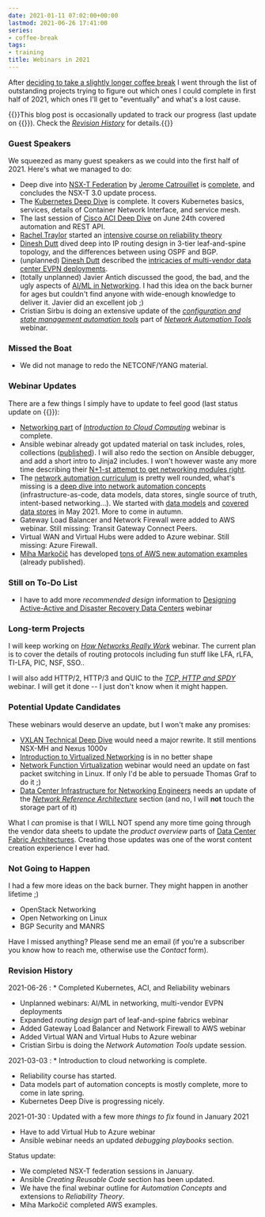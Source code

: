```yaml
---
date: 2021-01-11 07:02:00+00:00
lastmod: 2021-06-26 17:41:00
series:
- coffee-break
tags:
- training
title: Webinars in 2021
---
```

After [deciding to take a slightly longer coffee break](/2021/01/planning-coffee-break.html) I went through the list of outstanding projects trying to figure out which ones I could complete in first half of 2021, which ones I'll get to "eventually" and what's a lost cause.

{{<note info>}}This blog post is occasionally updated to track our progress (last update on {{<lastmod>}}). Check the [_Revision History_](#revision-history) for details.{{</note>}}

### Guest Speakers

We squeezed as many guest speakers as we could into the first half of 2021. Here's what we managed to do:
<!--more-->
* Deep dive into [NSX-T Federation](https://www.ipspace.net/VMware_NSX_Technical_Deep_Dive) by [Jerome Catrouillet](https://www.ipspace.net/Author:Jerome_Catrouillet) is [complete](https://my.ipspace.net/bin/list?id=NSX#FEDERATION), and concludes the NSX-T 3.0 update process.
* The [Kubernetes Deep Dive](https://www.ipspace.net/Kubernetes_Networking_Deep_Dive) is complete. It covers Kubernetes basics, services, details of Container Network Interface, and service mesh.
* The last session of [Cisco ACI Deep Dive](https://www.ipspace.net/Cisco_ACI_Deep_Dive) on June 24th covered automation and REST API.
* [Rachel Traylor](https://www.ipspace.net/Author:Rachel_Traylor) started an [intensive course on reliability theory](https://www.ipspace.net/Reliability_Theory:_Networking_through_a_Systems_Analysis_Lens)
* [Dinesh Dutt](https://www.ipspace.net/Author:Dinesh_Dutt) dived deep into IP routing design in 3-tier leaf-and-spine topology, and the differences between using OSPF and BGP.
* (unplanned) [Dinesh Dutt](https://www.ipspace.net/Author:Dinesh_Dutt) described the [intricacies of multi-vendor data center EVPN deployments](https://my.ipspace.net/bin/list?id=EVPN#MULTIVENDOR).
* (totally unplanned) Javier Antich discussed the good, the bad, and the ugly aspects of [AI/ML in Networking](https://www.ipspace.net/AI_and_ML_in_Networking). I had this idea on the back burner for ages but couldn't find anyone with wide-enough knowledge to deliver it. Javier did an excellent job ;)
* Cristian Sirbu is doing an extensive update of the *[configuration and state management automation tools](https://my.ipspace.net/bin/list?id=NetTools#CONFIG)* part of _[Network Automation Tools](https://www.ipspace.net/Network_Automation_Tools)_ webinar.

### Missed the Boat

* We did not manage to redo the NETCONF/YANG material.

### Webinar Updates

There are a few things I simply have to update to feel good (last status update on {{<lastmod>}}):

* [Networking part](https://my.ipspace.net/bin/list?id=Cloud101#NET) of *[Introduction to Cloud Computing](https://www.ipspace.net/Introduction_to_Cloud_Computing)* webinar is complete.
* Ansible webinar already got updated material on task includes, roles, collections ([published](https://my.ipspace.net/bin/list?id=Ansible#INCLUDES)). I will also redo the section on Ansible debugger, and add a short intro to Jinja2 includes. I won't however waste any more time describing their [N+1-st attempt to get networking modules right](https://my.ipspace.net/bin/get/Ansible/Errata-Network-Overview.md?doccode=Ansible).
* The [network automation curriculum](https://www.ipspace.net/Roadmap/Network_Automation_webinars) is pretty well rounded, what's missing is a [deep dive into network automation concepts](https://www.ipspace.net/Network_Automation_Concepts) (infrastructure-as-code, data models, data stores, single source of truth, intent-based networking...). We started with [data models](https://my.ipspace.net/bin/list?id=AutConcepts#DATAMODELS) and [covered data stores](https://my.ipspace.net/bin/list?id=AutConcepts#DATASTORE) in May 2021. More to come in autumn.
* Gateway Load Balancer and Network Firewall were added to AWS webinar. Still missing: Transit Gateway Connect Peers.
* Virtual WAN and Virtual Hubs were added to Azure webinar. Still missing: Azure Firewall.
* [Miha Markočič](https://www.ipspace.net/Team:Miha_Markocic) has developed [tons of AWS new automation examples](https://blog.ipspace.net/2021/01/aws-networking-automation-examples.html) (already published).

### Still on To-Do List

* I have to add more *recommended design* information to [Designing Active-Active and Disaster Recovery Data Centers](https://www.ipspace.net/Designing_Active-Active_and_Disaster_Recovery_Data_Centers) webinar

### Long-term Projects

I will keep working on *[How Networks Really Work](https://www.ipspace.net/How_Networks_Really_Work)* webinar. The current plan is to cover the details of routing protocols including fun stuff like LFA, rLFA, TI-LFA, PIC, NSF, SSO.. 

I will also add HTTP/2, HTTP/3 and QUIC to the *[TCP, HTTP and SPDY](https://www.ipspace.net/TCP,_HTTP_and_SPDY)* webinar. I will get it done -- I just don't know when it might happen.

### Potential Update Candidates

These webinars would deserve an update, but I won't make any promises:

* [VXLAN Technical Deep Dive](https://www.ipspace.net/VXLAN_Technical_Deep_Dive) would need a major rewrite. It still mentions NSX-MH and Nexus 1000v
* [Introduction to Virtualized Networking](https://www.ipspace.net/Introduction_to_Virtualized_Networking) is in no better shape
* [Network Function Virtualization](https://www.ipspace.net/Network_Function_Virtualization) webinar would need an update on fast packet switching in Linux. If only I'd be able to persuade Thomas Graf to do it ;)
* [Data Center Infrastructure for Networking Engineers](https://www.ipspace.net/Data_Center_Infrastructure_for_Networking_Engineers) needs an update of the *[Network Reference Architecture](https://my.ipspace.net/bin/list?id=DC30#NETWORKING)* section (and no, I will **not** touch the storage part of it)

What I *can* promise is that I WILL NOT spend any more time going through the vendor data sheets to update the *product overview* parts of [Data Center Fabric Architectures](https://www.ipspace.net/Data_Center_Fabrics). Creating those updates was one of the worst content creation experience I ever had.

### Not Going to Happen

I had a few more ideas on the back burner. They might happen in another lifetime ;)

* OpenStack Networking
* Open Networking on Linux
* BGP Security and MANRS

Have I missed anything? Please send me an email (if you're a subscriber you know how to reach me, otherwise use the *Contact* form).

### Revision History

2021-06-26
: * Completed Kubernetes, ACI, and Reliability webinars
  * Unplanned webinars: AI/ML in networking, multi-vendor EVPN deployments
  * Expanded _routing design_ part of leaf-and-spine fabrics webinar
  * Added Gateway Load Balancer and Network Firewall to AWS webinar
  * Added Virtual WAN and Virtual Hubs to Azure webinar
  * Cristian Sirbu is doing the _Network Automation Tools_ update session.

2021-03-03
: * Introduction to cloud networking is complete.
  * Reliability course has started.
  * Data models part of automation concepts is mostly complete, more to come in late spring.
  * Kubernetes Deep Dive is progressing nicely.

2021-01-30
: Updated with a few more _things to fix_ found in January 2021
  * Have to add Virtual Hub to Azure webinar
  * Ansible webinar needs an updated _debugging playbooks_ section.
  
  Status update:
  * We completed NSX-T federation sessions in January.
  * Ansible _Creating Reusable Code_ section has been updated.
  * We have the final webinar outline for _Automation Concepts_ and extensions to _Reliability Theory_.
  * Miha Markočič completed AWS examples.


